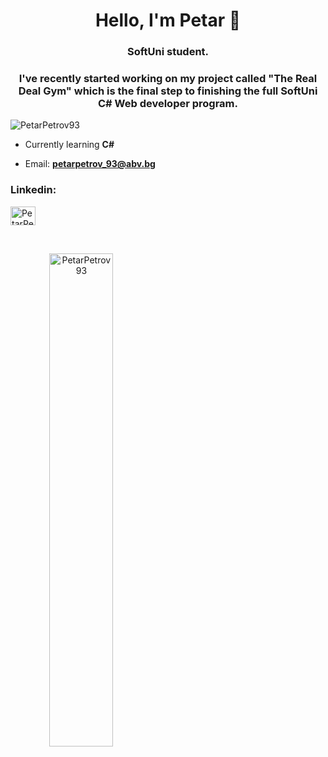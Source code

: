 <h1 align="center">Hello, I'm Petar 👋</h1>
<h3 align="center">SoftUni student.</h3>
<h3 align="center">I've recently started working on my project called "The Real Deal Gym" which is the final step to finishing the full SoftUni C# Web developer program.</h3>

<p align="left"> <img src="https://komarev.com/ghpvc/?username=PetarPetrov93&label=Profile%20views&color=0e75b6&style=flat" alt="PetarPetrov93" /> </p>

- Currently learning **C#**

- Email: **petarpetrov_93@abv.bg**

<h3 align="left">Linkedin:</h3>
<p align="left">
 <a href="https://www.linkedin.com/in/petar-petrov-6835341a6/" target="blank"><img align="center" src="https://raw.githubusercontent.com/rahuldkjain/github-profile-readme-generator/master/src/images/icons/Social/linked-in-alt.svg" alt="PetarPetrov93" height="30" width="40" /></a>
</p>

<br/>

<!--p align="right">
  <img  src="https://github-readme-stats.vercel.app/api/top-langs?username=PetarPetrov93&show_icons=true&locale=en&layout=compact&theme=synthwave" alt="PetarPetrov93" width="35%"/>
</p-->


<p align="center">
  <img align="left" src="https://github-readme-stats.vercel.app/api?username=PetarPetrov93&show_icons=true&locale=en&theme=synthwave" alt="PetarPetrov93" width="45%" />
  
</p>
